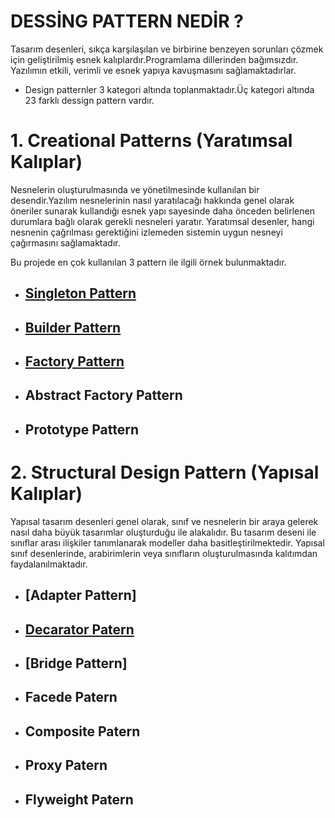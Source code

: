 # DESSİNG PATTERN NEDİR ?

Tasarım desenleri, sıkça karşılaşılan ve birbirine benzeyen sorunları çözmek için geliştirilmiş esnek kalıplardır.Programlama dillerinden bağımsızdır. Yazılımın etkili, verimli ve esnek yapıya kavuşmasını sağlamaktadırlar.

* Design patternler 3 kategori altında toplanmaktadır.Üç kategori altında 23 farklı dessign pattern vardır.

# 1. Creational Patterns (Yaratımsal Kalıplar)

Nesnelerin oluşturulmasında ve yönetilmesinde kullanılan bir desendir.Yazılım nesnelerinin nasıl yaratılacağı hakkında genel olarak öneriler sunarak kullandığı esnek yapı sayesinde daha önceden belirlenen durumlara bağlı olarak gerekli nesneleri yaratır. Yaratımsal desenler, hangi nesnenin çağrılması gerektiğini izlemeden sistemin uygun nesneyi çağırmasını sağlamaktadır.

Bu projede en çok kullanılan 3 pattern ile ilgili örnek bulunmaktadır.

  * ## [Singleton Pattern](https://github.com/ezgiyaman/Design_Patterns/tree/master/CreationalPatterns/SingletonPattern)
  * ## [Builder Pattern](https://github.com/ezgiyaman/Design_Patterns/tree/master/CreationalPatterns/BuilderPattern)
  * ## [Factory Pattern](https://github.com/ezgiyaman/Design_Patterns/tree/master/CreationalPatterns/FactoryMethod)
  * ## Abstract Factory Pattern
  * ## Prototype Pattern

# 2. Structural Design Pattern (Yapısal Kalıplar)

Yapısal tasarım desenleri genel olarak, sınıf ve nesnelerin bir araya gelerek nasıl daha büyük tasarımlar oluşturduğu ile alakalıdır. Bu tasarım deseni ile sınıflar arası ilişkiler tanımlanarak modeller daha basitleştirilmektedir. Yapısal sınıf desenlerinde, arabirimlerin veya sınıfların oluşturulmasında kalıtımdan faydalanılmaktadır.

* ## [Adapter Pattern]
* ## [Decarator Patern](https://github.com/ezgiyaman/Design_Patterns/tree/master/StructuralPatterns/DecoratorPattern)
* ## [Bridge Pattern]
* ## Facede Patern
* ## Composite Patern
* ## Proxy Patern
* ## Flyweight Patern
